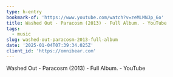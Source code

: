 ```yaml
---
type: h-entry
bookmark-of: 'https://www.youtube.com/watch?v=zeMLMNJp_6o'
title: Washed Out - Paracosm (2013) - Full Album. - YouTube
tags:
  - music
slug: washed-out-paracosm-2013-full-album
date: '2025-01-04T07:39:34.025Z'
client_id: 'https://omnibear.com'
---
```

Washed Out - Paracosm (2013) - Full Album. - YouTube
